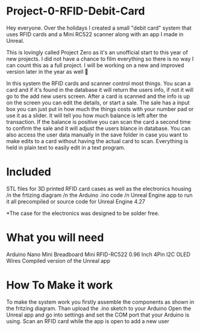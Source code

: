# Project-0-RFID-Debit-Card


Hey everyone. Over the holidays I created a small "debit card" system that uses RFID cards and a Mini RC522 scanner along with an app I made in Unreal. 

This is lovingly called Project Zero as it's an unofficial start to this year of new projects. I did not have a chance to film everything so there is no way I can count this as a full project. I will be working on a new and improved version later in the year as well 🙂 

In this system the RFID cards and scanner control most things. You scan a card and if it's found in the database it will return the users info, if not it will go to the add new users screen. 
After a card is scanned and the info is up on the screen you can edit the details, or start a sale. 
The sale has a input box you can just put in how much the things costs with your number pad or use it as a slider.  It will tell you how much balance is left after the transaction. If the balance is positive you can scan the card a second time to confirm the sale and it will adjust the users blance in database.
You can also access the user data manually in the save folder in case you want to make edits to a card without having the actual card to scan. Everything is held in plain text to easily edit in a text program.

# Included
STL files for 3D printed RFID card cases as well as the electronics housing
/n
the frtizing diagram
/n
the Arduino .ino code
/n
Unreal Engine app to run it all precompiled or source code for Unreal Engine 4.27

*The case for the electronics was designed to be solder free.


# What you will need 

Arduino Nano
Mini Breadboard
Mini RFID-RC522
0.96 Inch 4Pin I2C OLED
Wires 
Compiled version of the Unreal app

# How To Make it work

To make the system work you firstly assemble the components as shown in the fritzing diagram. 
Than upload the .ino sketch to your Arduino
Open the Unreal app and go into settings and set the COM port that your Arduino is using. 
Scan an RFID card while the app is open to add a new user
